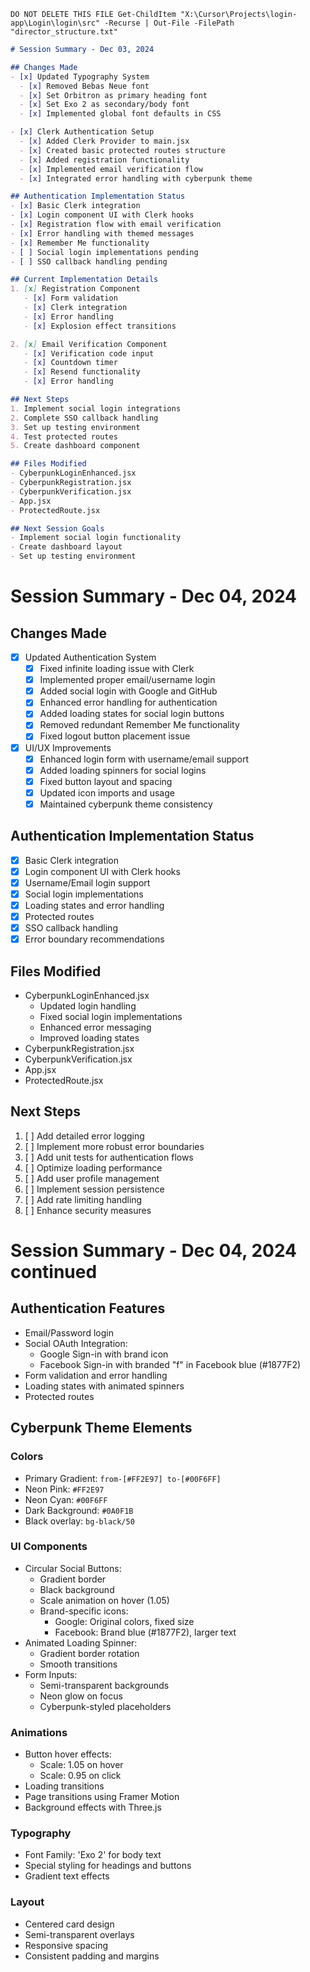 ``` DO NOT DELETE THIS FILE Get-ChildItem "X:\Cursor\Projects\login-app\Login\login\src" -Recurse | Out-File -FilePath "director_structure.txt" ```

```markdown
# Session Summary - Dec 03, 2024

## Changes Made
- [x] Updated Typography System
  - [x] Removed Bebas Neue font
  - [x] Set Orbitron as primary heading font
  - [x] Set Exo 2 as secondary/body font
  - [x] Implemented global font defaults in CSS

- [x] Clerk Authentication Setup
  - [x] Added Clerk Provider to main.jsx
  - [x] Created basic protected routes structure
  - [x] Added registration functionality
  - [x] Implemented email verification flow
  - [x] Integrated error handling with cyberpunk theme

## Authentication Implementation Status
- [x] Basic Clerk integration
- [x] Login component UI with Clerk hooks
- [x] Registration flow with email verification
- [x] Error handling with themed messages
- [x] Remember Me functionality
- [ ] Social login implementations pending
- [ ] SSO callback handling pending

## Current Implementation Details
1. [x] Registration Component
   - [x] Form validation
   - [x] Clerk integration
   - [x] Error handling
   - [x] Explosion effect transitions

2. [x] Email Verification Component
   - [x] Verification code input
   - [x] Countdown timer
   - [x] Resend functionality
   - [x] Error handling

## Next Steps
1. Implement social login integrations
2. Complete SSO callback handling
3. Set up testing environment
4. Test protected routes
5. Create dashboard component

## Files Modified
- CyberpunkLoginEnhanced.jsx
- CyberpunkRegistration.jsx
- CyberpunkVerification.jsx
- App.jsx
- ProtectedRoute.jsx

## Next Session Goals
- Implement social login functionality
- Create dashboard layout
- Set up testing environment
```
# Session Summary - Dec 04, 2024

## Changes Made
- [x] Updated Authentication System
  - [x] Fixed infinite loading issue with Clerk
  - [x] Implemented proper email/username login
  - [x] Added social login with Google and GitHub
  - [x] Enhanced error handling for authentication
  - [x] Added loading states for social login buttons
  - [x] Removed redundant Remember Me functionality
  - [x] Fixed logout button placement issue

- [x] UI/UX Improvements
  - [x] Enhanced login form with username/email support
  - [x] Added loading spinners for social logins
  - [x] Fixed button layout and spacing
  - [x] Updated icon imports and usage
  - [x] Maintained cyberpunk theme consistency

## Authentication Implementation Status
- [x] Basic Clerk integration
- [x] Login component UI with Clerk hooks
- [x] Username/Email login support
- [x] Social login implementations
- [x] Loading states and error handling
- [x] Protected routes
- [x] SSO callback handling
- [x] Error boundary recommendations

## Files Modified
- CyberpunkLoginEnhanced.jsx
  - Updated login handling
  - Fixed social login implementations
  - Enhanced error messaging
  - Improved loading states
- CyberpunkRegistration.jsx
- CyberpunkVerification.jsx
- App.jsx
- ProtectedRoute.jsx

## Next Steps
1. [ ] Add detailed error logging
2. [ ] Implement more robust error boundaries
3. [ ] Add unit tests for authentication flows
4. [ ] Optimize loading performance
5. [ ] Add user profile management
6. [ ] Implement session persistence
7. [ ] Add rate limiting handling
8. [ ] Enhance security measures

# Session Summary - Dec 04, 2024 continued


## Authentication Features
- Email/Password login
- Social OAuth Integration:
  - Google Sign-in with brand icon
  - Facebook Sign-in with branded "f" in Facebook blue (#1877F2)
- Form validation and error handling
- Loading states with animated spinners
- Protected routes

## Cyberpunk Theme Elements
### Colors
- Primary Gradient: `from-[#FF2E97] to-[#00F6FF]`
- Neon Pink: `#FF2E97`
- Neon Cyan: `#00F6FF`
- Dark Background: `#0A0F1B`
- Black overlay: `bg-black/50`

### UI Components
- Circular Social Buttons:
  - Gradient border
  - Black background
  - Scale animation on hover (1.05)
  - Brand-specific icons:
    - Google: Original colors, fixed size
    - Facebook: Brand blue (#1877F2), larger text
- Animated Loading Spinner:
  - Gradient border rotation
  - Smooth transitions
- Form Inputs:
  - Semi-transparent backgrounds
  - Neon glow on focus
  - Cyberpunk-styled placeholders

### Animations
- Button hover effects:
  - Scale: 1.05 on hover
  - Scale: 0.95 on click
- Loading transitions
- Page transitions using Framer Motion
- Background effects with Three.js

### Typography
- Font Family: 'Exo 2' for body text
- Special styling for headings and buttons
- Gradient text effects

### Layout
- Centered card design
- Semi-transparent overlays
- Responsive spacing
- Consistent padding and margins